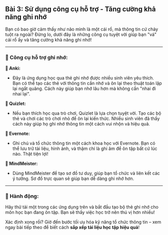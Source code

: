 ## Bài 3: Sử dụng công cụ hỗ trợ - Tăng cường khả năng ghi nhớ

Bạn có bao giờ cảm thấy như não mình là một cái rổ, mà thông tin cứ chảy tuột ra ngoài? Đừng lo, dưới đây là những công cụ tuyệt vời giúp bạn "vá" cái rổ ấy và tăng cường khả năng ghi nhớ!

---

### 📌 Công cụ hỗ trợ ghi nhớ:

**🔹 Anki:**
- Đây là ứng dụng học qua thẻ ghi nhớ được nhiều sinh viên yêu thích. Bạn có thể tạo các thẻ với thông tin cần nhớ và ôn lại theo thuật toán lặp lại ngắt quãng. Cách này giúp bạn nhớ lâu hơn mà không cần "nhai đi nhai lại".

**🔹 Quizlet:**
- Nếu bạn thích học qua trò chơi, Quizlet là lựa chọn tuyệt vời. Tạo các bộ thẻ và chơi các trò chơi nhỏ để ôn lại kiến thức. Nhiều sinh viên đã thấy cách này giúp họ ghi nhớ thông tin một cách vui nhộn và hiệu quả.

**🔹 Evernote:**
- Ghi chú và tổ chức thông tin một cách khoa học với Evernote. Bạn có thể lưu trữ tài liệu, hình ảnh, và thậm chí là ghi âm để ôn tập bất cứ lúc nào. Thật tiện lợi!

**🔹 MindMeister:**
- Dùng MindMeister để tạo sơ đồ tư duy, giúp bạn tổ chức và liên kết các ý tưởng. Sơ đồ trực quan sẽ giúp bạn dễ dàng ghi nhớ hơn.

---

### 🚀 Hành động:

Hãy thử tải một trong các ứng dụng trên và bắt đầu tạo bộ thẻ ghi nhớ cho môn học bạn đang ôn tập. Bạn sẽ thấy việc học trở nên thú vị hơn nhiều!

Xác định xong rồi? Giờ đến bước tối ưu hóa kỹ năng tổ chức thông tin – xem ngay bài tiếp theo để biết cách **sắp xếp tài liệu học tập hiệu quả**!